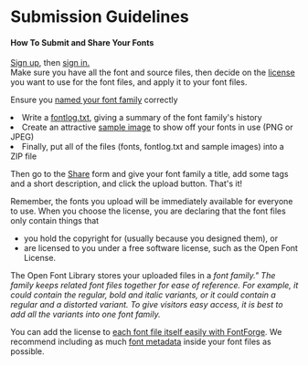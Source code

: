 <h1>Submission Guidelines</h1>

<h4> How To Submit and Share Your Fonts</h4>
<p>
<a title="http://openfontlibrary.org/up" class="external text" href="http://openfontlibrary.org/up">Sign up</a>, then <a title="http://openfontlibrary.org/in?redirect=up" class="external text" href="http://openfontlibrary.org/in?redirect=up">sign in.</a><br>
Make sure you have all the font and source files, then
decide on the <a class="mw-redirect" title="License" href="/guidebook/font_licensing">license</a> you want to use for the font files, and apply it to your font files.
<p>Ensure you <a title="How to name a font family (page does not exist)" class="new" href="/wiki/index.php?title=How_to_name_a_font_family&action=edit&redlink=1">named your font family</a> correctly
</li><li> Write a <a class="mw-redirect" title="Fontlog" href="/wiki/Fontlog">fontlog.txt</a>, giving a summary of the font family's history
</li><li> Create an attractive <a class="mw-redirect" title="Sample image" href="/wiki/Sample_image">sample image</a> to show off your fonts in use (PNG or JPEG)
</li><li> Finally, put all of the files (fonts, fontlog.txt and sample images) into a ZIP file
</li></ol>
<p>Then go to the <a title="http://openfontlibrary.org/submit/typeface" class="external text" href="http://openfontlibrary.org/submit/typeface">Share</a> form and give your font family a title, add some tags and a short description, and click the upload button. That's it!
</p><p>Remember, the fonts you upload will be immediately available for everyone to use. When you choose the license, you are declaring that the font files only contain things that
</p>
<ul><li> you hold the copyright for (usually because you designed them), or
</li><li> are licensed to you under a free software license, such as the Open Font License.
</li></ul>
<p>The Open Font Library stores your uploaded files in a <i>font family." The family keeps related font files together for ease of reference. For example, it could contain the regular, bold and italic variants, or it could contain a regular and a distorted variant. To give visitors easy access, it is best to add all the variants into one font family.</i>
</p><p>You can add the license to <a title="How to include a license inside font files with FontForge" href="/wiki/How_to_include_a_license_inside_font_files_with_FontForge">each font file itself easily with FontForge</a>. We recommend including as much <a title="Font metadata" href="/wiki/Font_metadata">font metadata</a> inside your font files as possible.
</p>